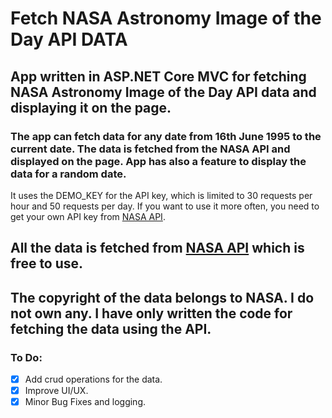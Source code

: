 # Fetch NASA Astronomy Image of the Day API DATA

## App written in ASP.NET Core MVC for fetching NASA Astronomy Image of the Day API data and displaying it on the page.

### The app can fetch data for any date from 16th June 1995 to the current date. The data is fetched from the NASA API and displayed on the page. App has also a feature to display the data for a random date. 

It uses the DEMO_KEY for the API key, which is limited to 30 requests per hour and 50 requests per day. If you want to use it more often, you need to get your own API key from [NASA API](https://api.nasa.gov/).

## All the data is fetched from [NASA API](https://api.nasa.gov/) which is free to use.
## The copyright of the data belongs to NASA. I do not own any. I have only written the code for fetching the data using the API.

### To Do:

- [x] Add crud operations for the data.
- [x] Improve UI/UX.  
- [x] Minor Bug Fixes and logging.  
